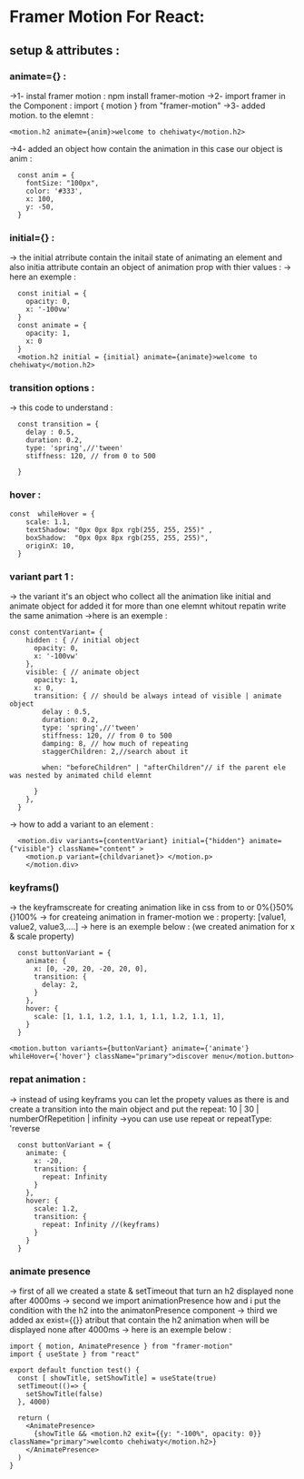 # Framer Motion For React: 

## setup & attributes :

### animate={} :
->1- instal framer motion : npm install framer-motion
->2- import framer in the Component : import { motion } from "framer-motion"
->3- added motion. to the elemnt :
```
<motion.h2 animate={anim}>welcome to chehiwaty</motion.h2> 
```

->4- added an object how contain the animation in this case our object is anim :
```
  const anim = {
    fontSize: "100px", 
    color: '#333',
    x: 100,
    y: -50,
  }
```
### initial={} :
-> the initial atrribute contain the initail state of animating an element and also initia attribute contain an object of animation prop with thier values :
-> here an exemple :
```
  const initial = {
    opacity: 0,
    x: '-100vw'
  }
  const animate = {
    opacity: 1,
    x: 0
  }
  <motion.h2 initial = {initial} animate={animate}>welcome to chehiwaty</motion.h2> 
```

### transition options :
-> this code to understand :
```
  const transition = {
    delay : 0.5,
    duration: 0.2,
    type: 'spring',//'tween'
    stiffness: 120, // from 0 to 500

  }
```

### hover :
```
const  whileHover = {
    scale: 1.1,
    textShadow: "0px 0px 8px rgb(255, 255, 255)" ,
    boxShadow:  "0px 0px 8px rgb(255, 255, 255)",
    originX: 10,
  }
```

### variant part 1 :
-> the variant it's an object who collect all the animation like initial and animate object for 
added it for more than one elemnt whitout repatin write the same animation 
->here is an exemple :
```
const contentVariant= {
    hidden : { // initial object
      opacity: 0,
      x: '-100vw'
    },
    visible: { // animate object
      opacity: 1,
      x: 0,
      transition: { // should be always intead of visible | animate object
        delay : 0.5,
        duration: 0.2,
        type: 'spring',//'tween'
        stiffness: 120, // from 0 to 500
        damping: 8, // how much of repeating
        staggerChildren: 2,//search about it

        when: "beforeChildren" | "afterChildren"// if the parent ele was nested by animated child elemnt
    
      }
    },  
  }
``` 

-> how to add a variant to an element :

```
  <motion.div variants={contentVariant} initial={"hidden"} animate={"visible"} className="content" >
    <motion.p variant={childvarianet}> </motion.p>
    </motion.div>
```

### keyframs()
-> the keyframscreate for creating animation like in  css from to or 0%{}50%{}100%
-> for createing animation in framer-motion we : property: [value1, value2, value3,....]
-> here is an exemple below : (we created animation for x & scale property)
```
  const buttonVariant = {
    animate: {
      x: [0, -20, 20, -20, 20, 0],
      transition: {
        delay: 2,
      }
    },
    hover: {
      scale: [1, 1.1, 1.2, 1.1, 1, 1.1, 1.2, 1.1, 1],
    }
  }

<motion.button variants={buttonVariant} animate={'animate'} whileHover={'hover'} className="primary">discover menu</motion.button>
```

### repat animation : 
-> instead of using keyframs you can let the propety values as there is and create a transition
into the main object and put the repeat: 10 | 30 | numberOfRepetition | infinity
->you can use use repeat or repeatType: 'reverse
```
  const buttonVariant = {
    animate: {
      x: -20,
      transition: {
        repeat: Infinity
      }
    },
    hover: {
      scale: 1.2,
      transition: {
        repeat: Infinity //(keyframs)
      }
    }
  }
```

### animate presence 
-> first of all we created a state  & setTimeout that turn an h2 displayed none after 4000ms
-> second we import animationPresence how and i put the condition with the h2 into the          animatonPresence component
-> third we added ax exist={{}} atribut that contain the h2 animation when will be displayed none after 4000ms
-> here is an exemple below :
```
import { motion, AnimatePresence } from "framer-motion"
import { useState } from "react"

export default function test() {
  const [ showTitle, setShowTitle] = useState(true)
  setTimeout(()=> {
    setShowTitle(false)
  }, 4000)

  return (
    <AnimatePresence>
      {showTitle && <motion.h2 exit={{y: "-100%", opacity: 0}} className="primary">welcomto chehiwaty</motion.h2>}
    </AnimatePresence>
  )
}

```